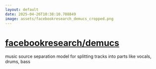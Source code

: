 ```yaml
---
layout: default
date: 2025-04-26T10:38:10.708849
image: assets/facebookresearch_demucs_cropped.png
---
```


# [facebookresearch/demucs](https://github.com/facebookresearch/demucs)

music source separation model for splitting tracks into parts like vocals, drums, bass
